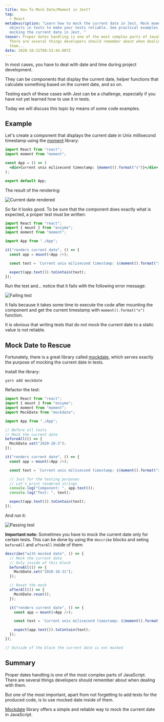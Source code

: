 ```yaml
---
title: How To Mock Date/Moment in Jest?
tag:
  - React
metaDescription: "Learn how to mock the current date in Jest. Mock moment/Date
  objects in tests to make your tests reliable. See practical examples of
  mocking the current date in Jest. "
teaser: Proper dates handling is one of the most complex parts of JavaScript.
  There are several things developers should remember about when dealing with
  them...
date: 2020-10-31T08:53:44.007Z
---
```

In most cases, you have to deal with date and time during project development. 

They can be components that display the current date, helper functions that calculate something based on the current date, and so on. 

Testing each of these cases with Jest can be a challenge, especially if you have not yet learned how to use it in tests. 

Today we will discuss this topic by means of some code examples.

## Example

Let's create a component that displays the current date in Unix millisecond timestamp using the [moment](https://momentjs.com/) library:

```jsx
import React from "react";
import moment from "moment";

const App = () => (
  <div>Current unix milisecond timestamp: {moment().format("x")}</div>
);

export default App;
```

The result of the rendering:

![Current date rendered](/img/screenshot-2020-10-31-at-10.27.57.png "Current date rendered")

So far it looks good. To be sure that the component does exactly what is expected, a proper test must be written:

```javascript
import React from "react";
import { mount } from "enzyme";
import moment from "moment";

import App from "./App";

it("renders current date", () => {
  const app = mount(<App />);

  const text = `Current unix milisecond timestamp: ${moment().format("x")}`;

  expect(app.text()).toContain(text);
});
```

Run the test and... notice that it fails with the following error message:

![Failing test](/img/screenshot-2020-10-31-at-10.28.12.png "Failing test")

It fails because it takes some time to execute the code after mounting the component and get the current timestamp with `moment().format("x")` function.

It is obvious that writing tests that do not mock the current date to a static value is not reliable.

## Mock Date to Rescue

Fortunately, there is a great library called [mockdate](https://www.npmjs.com/package/mockdate), which serves exactly the purpose of mocking the current date in tests.

Install the library:

`yarn add mockdate`

Refactor the test:

```javascript
import React from "react";
import { mount } from "enzyme";
import moment from "moment";
import MockDate from "mockdate";

import App from "./App";

// Before all tests
// Mock the current date
beforeAll(() => {
  MockDate.set("2020-10-3");
});

it("renders current date", () => {
  const app = mount(<App />);

  const text = `Current unix milisecond timestamp: ${moment().format("x")}`;

  // Just for the testing purposes
  // Let's print rendered strings
  console.log("Component: ", app.text());
  console.log("Test: ", text);

  expect(app.text()).toContain(text);
});
```

And run it:

![Passing test](/img/screenshot-2020-10-31-at-10.40.49.png "Passing test")

**Important note:** Sometimes you have to mock the current date only for certain tests. This can be done by using the `describe` blocks and seting `beforeAll` and `afterAll` inside of them:

```javascript
describe("with mocked date", () => {
  // Mock the current date 
  // Only inside of this block
  beforeAll(() => {
    MockDate.set("2020-10-31");
  });

  // Reset the mock
  afterAll(() => {
    MockDate.reset();
  });

  it("renders current date", () => {
    const app = mount(<App />);

    const text = `Current unix milisecond timestamp: ${moment().format("x")}`;

    expect(app.text()).toContain(text);
  });
});

// Outside of the block the current date is not mocked
```

## Summary

Proper dates handling is one of the most complex parts of JavaScript. There are several things developers should remember about when dealing with them.

But one of the most important, apart from not forgetting to add tests for the produced code, is to use mocked date inside of them.

[Mockdate](https://www.npmjs.com/package/mockdate) library offers a simple and reliable way to mock the current date in JavaScript.